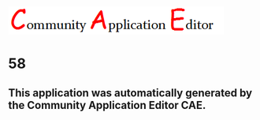 ![CAE](https://github.com/GHProjectsTest/CAE-Deployment-Temp/blob/master/img/logo.png)  

58
===================


This application was automatically generated by the Community Application Editor CAE.  
---------------
